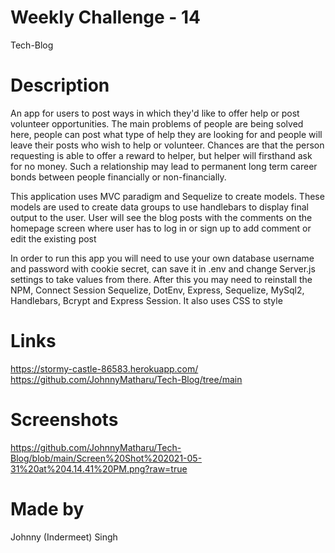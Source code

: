 # Weekly Challenge - 14 
Tech-Blog

# Description
An app for users to post ways in which they'd like to offer help or post volunteer opportunities. The main problems of people are being solved here, people can post what type of help they are looking for and people will leave their posts who wish to help or volunteer. Chances are that the person requesting is able to offer a reward to helper, but helper will firsthand ask for no money. Such a relationship may lead to permanent long term career bonds between people financially or non-financially.

This application uses MVC paradigm and Sequelize to create models. These models are used to create data groups to use handlebars to display final output to the user. User will see the blog posts with the comments on the homepage screen where user has to log in or sign up to add comment or edit the existing post

In order to run this app you will need to use your own database username and password with cookie secret, can save it in .env and change Server.js settings to take values from there. After this you may need to reinstall the NPM, Connect Session Sequelize, DotEnv, Express, Sequelize, MySql2, Handlebars, Bcrypt and Express Session. It also uses CSS to style

# Links
https://stormy-castle-86583.herokuapp.com/
https://github.com/JohnnyMatharu/Tech-Blog/tree/main

# Screenshots
https://github.com/JohnnyMatharu/Tech-Blog/blob/main/Screen%20Shot%202021-05-31%20at%204.14.41%20PM.png?raw=true

# Made by
Johnny (Indermeet) Singh

